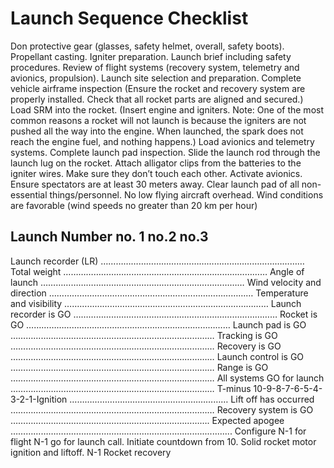# Launch Sequence Checklist
Don protective gear (glasses, safety helmet, overall, safety boots).  
Propellant casting.
Igniter preparation.
Launch brief including safety procedures.
Review of flight systems (recovery system, telemetry and avionics, propulsion).
Launch site selection and preparation.
Complete vehicle airframe inspection (Ensure the rocket and recovery system are properly installed. Check that all rocket parts are aligned and secured.)
Load SRM into the rocket. (Insert engine and igniters. Note: One of the most common reasons a rocket will not launch is because the igniters are not pushed all the way into the engine. When launched, the spark does not reach the engine fuel, and nothing happens.)
Load avionics and telemetry systems.
Complete launch pad inspection.
Slide the launch rod through the launch lug on the rocket.
Attach alligator clips from the batteries to the igniter wires. Make sure they don’t touch each other.
Activate avionics.
Ensure spectators are at least 30 meters away.
Clear launch pad of all non-essential things/personnel.
No low flying aircraft overhead.
Wind conditions are favorable (wind speeds no greater than 20 km per hour)

## Launch Number			no. 1			no.2 			no.3
Launch recorder (LR)		………………………………………………………………………
Total weight			………………………………………………………………………
Angle of launch		………………………………………………………………………
Wind velocity and direction	………………………………………………………………………
Temperature and visibility	………………………………………………………………………
Launch recorder is GO	………………………………………………………………………
Rocket is GO			………………………………………………………………………
Launch pad is GO		………………………………………………………………………
Tracking is GO		………………………………………………………………………
Recovery is GO		………………………………………………………………………
Launch control is GO		………………………………………………………………………
Range is GO			………………………………………………………………………
All systems GO for launch	………………………………………………………………………
T-minus 10-9-8-7-6-5-4-3-2-1-Ignition	………………………………………………………
Lift off has occurred		………………………………………………………………………
Recovery system is GO	…………………………………………………………………….
Expected apogee		……………………………………………………............................
Configure N-1 for flight
N-1 go for launch call. Initiate countdown from 10.
Solid rocket motor ignition and liftoff.
N-1 Rocket recovery
